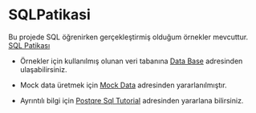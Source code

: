 # SQLPatikasi
Bu projede SQL öğrenirken gerçekleştirmiş olduğum örnekler mevcuttur.
[SQL Patikası](https://www.patika.dev/tr)

* Örnekler için kullanılmış olunan veri tabanına
[Data Base](https://www.postgresqltutorial.com/postgresql-getting-started/postgresql-sample-database/)  adresinden ulaşabilirsiniz.

* Mock data üretmek için [Mock Data](https://www.mockaroo.com/)  adresinden yararlanılmıştır.

* Ayrıntılı bilgi için [Postqre Sql Tutorial](https://www.postgresqltutorial.com/) adresinden yararlana bilirsiniz.
